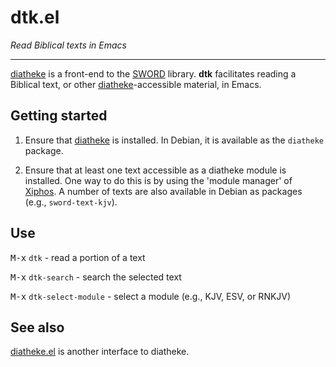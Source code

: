 # dtk.el

*Read Biblical texts in Emacs*

---

[diatheke](https://crosswire.org/wiki/Frontends:Diatheke) is a front-end to the [SWORD](www.crosswire.org/sword/) library. **dtk** facilitates reading a Biblical text, or other [diatheke](https://crosswire.org/wiki/Frontends:Diatheke)-accessible material, in Emacs. 

## Getting started

1. Ensure that [diatheke](https://crosswire.org/wiki/Frontends:Diatheke) is installed. In Debian, it is available as the `diatheke` package.

2. Ensure that at least one text accessible as a diatheke module is installed. One way to do this is by using the 'module manager' of [Xiphos](http://xiphos.org/). A number of texts are also available in Debian as packages (e.g., `sword-text-kjv`).


## Use

<kbd>M-x</kbd> `dtk`
     - read a portion of a text

<kbd>M-x</kbd> `dtk-search`
     - search the selected text

<kbd>M-x</kbd> `dtk-select-module`
     - select a module (e.g., KJV, ESV, or RNKJV)




## See also

[diatheke.el](https://github.com/JasonFruit/diatheke.el) is another interface to diatheke.
